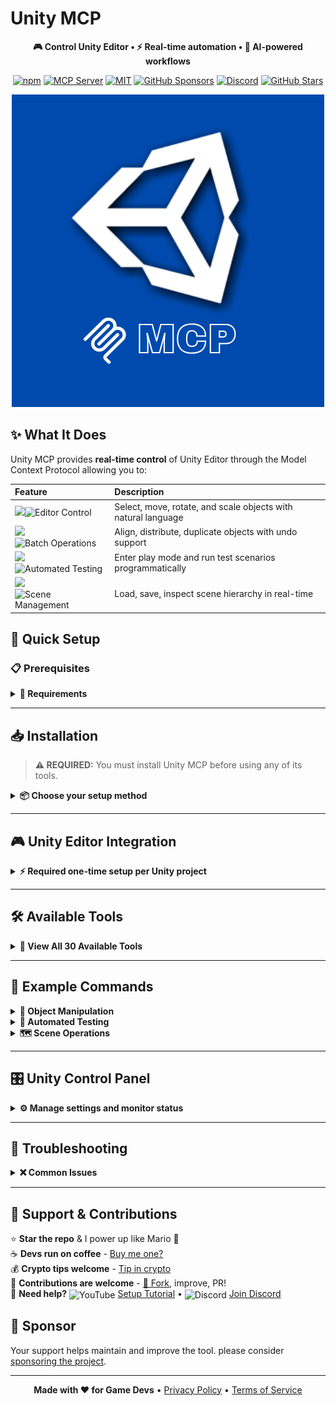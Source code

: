 [//]: # (Constants)
[license-link]: ../../blob/main/LICENSE
[stars-link]: ../../stargazers
[issues-link]: ../../issues
[discord-link]: https://discord.gg/5skXfKRytR
[website-link]: https://spark-games.co.uk
[coffee-link]: https://buymeacoffee.com/spark88
[release-link]: ../../releases
[fork-link]: ../../fork
[privacy-link]: ./PRIVACY.md
[vid-link]: https://www.youtube.com/shorts/CCbY_ETwFss

# Unity MCP

<div align="center">

**🎮 Control Unity Editor • ⚡ Real-time automation • 🚀 AI-powered workflows**


[![npm](https://img.shields.io/npm/v/@spark-apps/unity-mcp?style=flat-square&logo=npm&logoColor=white&color=crimson)](https://www.npmjs.com/package/@spark-apps/unity-mcp)
[![MCP Server](https://badge.mcpx.dev?type=server&color=blue&labelColor=gray)](https://www.npmjs.com/settings/spark-apps/packages)
[![MIT](https://img.shields.io/badge/License-MIT-blueviolet?style=flat-square)][license-link]
[![GitHub Sponsors](https://img.shields.io/github/sponsors/muammar-yacoob?label=Sponsor&logo=github-sponsors&logoColor=white&color=hotpink)](https://github.com/sponsors/muammar-yacoob)
[![Discord](https://img.shields.io/badge/Discord-Join-blue?logo=discord&logoColor=white)][discord-link]
[![GitHub Stars](https://img.shields.io/github/stars/muammar-yacoob/unity-mcp?style=social)][stars-link]

<img src="res/MCP.png" alt="Unity MCP">

</div>

## ✨ What It Does

Unity MCP provides **real-time control** of Unity Editor through the Model Context Protocol allowing you to:

| <div align="left">Feature</div> | <div align="left">Description</div> |
|:---------|:-------------|
| ![](https://img.shields.io/badge/🎯%20-1a365d?style=for-the-badge)![Editor Control](https://img.shields.io/badge/Editor%20Control%20-007bff?style=for-the-badge) | Select, move, rotate, and scale objects with natural language |
| ![](https://img.shields.io/badge/📐%20-1a5e3a?style=for-the-badge)![Batch Operations](https://img.shields.io/badge/Batch%20Operations%20-28a745?style=for-the-badge) | Align, distribute, duplicate objects with undo support |
| ![](https://img.shields.io/badge/🧪%20-cc6600?style=for-the-badge)![Automated Testing](https://img.shields.io/badge/Automated%20Testing%20-ff9500?style=for-the-badge) | Enter play mode and run test scenarios programmatically |
| ![](https://img.shields.io/badge/🗺️%20-c41e3a?style=for-the-badge)![Scene Management](https://img.shields.io/badge/Scene%20Management%20-ff073a?style=for-the-badge) | Load, save, inspect scene hierarchy in real-time |



## 🚀 Quick Setup

### 📋 Prerequisites

<details>
<summary><strong>🔑 Requirements</strong></summary>

- **Node.js** >= 18.0.0 - [Download](https://nodejs.org/)
- **Unity** 2022.3 LTS or later - [Download](https://unity.com/)
- **Claude Desktop** or any MCP client - [Download](https://claude.ai/download)

</details>

---

## 📥 Installation

> **⚠️ REQUIRED:** You must install Unity MCP before using any of its tools.

<details>
<summary><strong>📦 Choose your setup method</strong></summary>

### Method 1: Automatic Setup (Recommended) ⚡

**One command does everything:**
```bash
claude mcp add @spark-apps/unity-mcp
```
✅ Installs the package
✅ Configures your MCP client automatically
✅ Ready to use immediately after restart

---

### Method 2: Manual Setup 🛠️

**If you prefer to configure manually or use a different MCP client:**

**Step 1: Install the package globally**
```bash
npm i -g @spark-apps/unity-mcp
```

**Step 2: Add to your MCP client configuration**

Edit your MCP client config file:
- <span style="background: #1e90ff; color: white; padding: 2px 6px; border-radius: 3px; font-size: 11px; font-weight: bold;">Windows</span> `%APPDATA%\\Claude\\claude_desktop_config.json`
- <span style="background: #c0c0c0; color: black; padding: 2px 6px; border-radius: 3px; font-size: 11px; font-weight: bold;">macOS</span> `~/Library/Application Support/Claude/claude_desktop_config.json`
- <span style="background: #ffd700; color: black; padding: 2px 6px; border-radius: 3px; font-size: 11px; font-weight: bold;">Linux</span> `~/.config/Claude/claude_desktop_config.json`

Add this configuration:
```json
{
  "mcpServers": {
    "unity-mcp": {"command": "npx", "args": ["-y", "@spark-apps/unity-mcp"]}
  }
}
```

**Step 3: Restart your MCP client**

</details>

---

## 🎮 Unity Editor Integration

<details>
<summary><strong>⚡ Required one-time setup per Unity project</strong></summary>

**Why is this needed?**
Unity MCP installs C# editor scripts into your Unity project that create an HTTP server on port 8080. The MCP tools communicate with Unity through this server.

**Setup Steps:**
1. Open your MCP client (e.g., Claude Desktop or Claude Code)
2. Tell Claude:
   ```
   Setup Unity MCP in my project at /path/to/unity/project
   ```
3. This installs 8 C# scripts to `Assets/Editor/UnityMCP/`:
   - `MCPConfig.cs` - ScriptableObject configuration with persistent settings
   - `MCPEditorServer.cs` - HTTP server with auto-start and remote connections
   - `MCPEditorWindow.cs` - Control Panel UI with status monitoring 🟢🟠🔴
   - `EditorCommandHandler.cs` - Command processor with undo support
   - `PlayModeHandler.cs` - Play mode automation and test runner
   - `SceneHandler.cs` - Scene operations and hierarchy management
   - `AssetHandler.cs` - Console logs, prefabs, and asset database
   - `AdvancedToolsHandler.cs` - Package manager, menu execution, script CRUD
4. Restart Unity Editor
5. Open Control Panel: **Tools → Unity MCP → Control Panel**
6. Verify status: 🟢 **Connected** (Server running on port 8080)

**Done!** The MCP tools can now control Unity Editor via HTTP. Use the Control Panel to manage settings and monitor connection status.

</details>

---

## 🛠️ Available Tools

<details>
<summary><strong>🔧 View All 30 Available Tools</strong></summary>

### **🎯 Editor Control (7 tools)**
| <div align="left">Tool</div> | <div align="left">Description</div> |
|:------|:-------------|
| ![](https://img.shields.io/badge/⚙️%20-1a365d?style=for-the-badge)![Setup Unity MCP](https://img.shields.io/badge/Setup%20Unity%20MCP%20-007bff?style=for-the-badge) | Install editor integration into Unity project |
| ![](https://img.shields.io/badge/🎯%20-1a365d?style=for-the-badge)![Select Objects](https://img.shields.io/badge/Select%20Objects%20-007bff?style=for-the-badge) | Select by name, tag, or pattern with framing |
| ![](https://img.shields.io/badge/🔄%20-1a5e3a?style=for-the-badge)![Transform Objects](https://img.shields.io/badge/Transform%20Objects%20-28a745?style=for-the-badge) | Move, rotate, scale objects |
| ![](https://img.shields.io/badge/📐%20-1a5e3a?style=for-the-badge)![Align Objects](https://img.shields.io/badge/Align%20Objects%20-28a745?style=for-the-badge) | Align left/right/top/bottom/center |
| ![](https://img.shields.io/badge/📏%20-1a5e3a?style=for-the-badge)![Distribute Objects](https://img.shields.io/badge/Distribute%20Objects%20-28a745?style=for-the-badge) | Distribute evenly along axis |
| ![](https://img.shields.io/badge/📦%20-1a5e3a?style=for-the-badge)![Duplicate Objects](https://img.shields.io/badge/Duplicate%20Objects%20-28a745?style=for-the-badge) | Clone objects with undo support |
| ![](https://img.shields.io/badge/🔍%20-1a365d?style=for-the-badge)![Find Objects](https://img.shields.io/badge/Find%20Objects%20-007bff?style=for-the-badge) | Find by component type or pattern |

### **🗺️ Scene Management (6 tools)**
| <div align="left">Tool</div> | <div align="left">Description</div> |
|:------|:-------------|
| ![](https://img.shields.io/badge/🎬%20-1a365d?style=for-the-badge)![List Scenes](https://img.shields.io/badge/List%20Scenes%20-007bff?style=for-the-badge) | List all scenes in build settings |
| ![](https://img.shields.io/badge/📂%20-cc6600?style=for-the-badge)![Load Scene](https://img.shields.io/badge/Load%20Scene%20-ff9500?style=for-the-badge) | Load scene by name or index |
| ![](https://img.shields.io/badge/💾%20-cc6600?style=for-the-badge)![Save Scene](https://img.shields.io/badge/Save%20Scene%20-ff9500?style=for-the-badge) | Save current or all scenes |
| ![](https://img.shields.io/badge/🌳%20-1a365d?style=for-the-badge)![Get Hierarchy](https://img.shields.io/badge/Get%20Hierarchy%20-007bff?style=for-the-badge) | Get complete scene hierarchy |
| ![](https://img.shields.io/badge/🔎%20-1a365d?style=for-the-badge)![Find In Scene](https://img.shields.io/badge/Find%20In%20Scene%20-007bff?style=for-the-badge) | Find objects in current scene |
| ![](https://img.shields.io/badge/🧹%20-c41e3a?style=for-the-badge)![Cleanup Scene](https://img.shields.io/badge/Cleanup%20Scene%20-ff073a?style=for-the-badge) | Remove missing scripts and empty objects |

### **🧪 Testing & Play Mode (5 tools)**
| <div align="left">Tool</div> | <div align="left">Description</div> |
|:------|:-------------|
| ![](https://img.shields.io/badge/▶️%20-cc6600?style=for-the-badge)![Enter Play Mode](https://img.shields.io/badge/Enter%20Play%20Mode%20-ff9500?style=for-the-badge) | Start play mode programmatically |
| ![](https://img.shields.io/badge/⏸️%20-cc6600?style=for-the-badge)![Exit Play Mode](https://img.shields.io/badge/Exit%20Play%20Mode%20-ff9500?style=for-the-badge) | Exit play mode programmatically |
| ![](https://img.shields.io/badge/🤖%20-cc6600?style=for-the-badge)![Run Test](https://img.shields.io/badge/Run%20Test%20-ff9500?style=for-the-badge) | Execute automated test scenarios |
| ![](https://img.shields.io/badge/📊%20-1a365d?style=for-the-badge)![Play Mode Status](https://img.shields.io/badge/Play%20Mode%20Status%20-007bff?style=for-the-badge) | Get play mode status and logs |
| ![](https://img.shields.io/badge/⏱️%20-cc6600?style=for-the-badge)![Set Time Scale](https://img.shields.io/badge/Set%20Time%20Scale%20-ff9500?style=for-the-badge) | Slow motion or fast forward |

### **📦 Assets & Console (5 tools)**
| <div align="left">Tool</div> | <div align="left">Description</div> |
|:------|:-------------|
| ![](https://img.shields.io/badge/📋%20-1a365d?style=for-the-badge)![Get Console Logs](https://img.shields.io/badge/Get%20Console%20Logs%20-007bff?style=for-the-badge) | Retrieve Unity console logs for debugging |
| ![](https://img.shields.io/badge/🧹%20-1a365d?style=for-the-badge)![Clear Console](https://img.shields.io/badge/Clear%20Console%20-007bff?style=for-the-badge) | Clear all console logs |
| ![](https://img.shields.io/badge/🎁%20-cc6600?style=for-the-badge)![Create Prefab](https://img.shields.io/badge/Create%20Prefab%20-ff9500?style=for-the-badge) | Create prefab from selected GameObject |
| ![](https://img.shields.io/badge/📂%20-1a365d?style=for-the-badge)![Get Assets](https://img.shields.io/badge/Get%20Assets%20-007bff?style=for-the-badge) | List project assets with filtering |
| ![](https://img.shields.io/badge/🔄%20-cc6600?style=for-the-badge)![Refresh Assets](https://img.shields.io/badge/Refresh%20Assets%20-ff9500?style=for-the-badge) | Refresh Unity asset database |

### **⚡ Advanced Tools (7 tools)**
| <div align="left">Tool</div> | <div align="left">Description</div> |
|:------|:-------------|
| ![](https://img.shields.io/badge/🎬%20-cc6600?style=for-the-badge)![Execute Menu Item](https://img.shields.io/badge/Execute%20Menu%20Item%20-ff9500?style=for-the-badge) | Execute any Unity Editor menu command |
| ![](https://img.shields.io/badge/📦%20-cc6600?style=for-the-badge)![Add Package](https://img.shields.io/badge/Add%20Package%20-ff9500?style=for-the-badge) | Install Unity packages via Package Manager |
| ![](https://img.shields.io/badge/🧪%20-cc6600?style=for-the-badge)![Run Unity Tests](https://img.shields.io/badge/Run%20Unity%20Tests%20-ff9500?style=for-the-badge) | Execute Test Runner tests (EditMode/PlayMode) |
| ![](https://img.shields.io/badge/📥%20-cc6600?style=for-the-badge)![Add Asset to Scene](https://img.shields.io/badge/Add%20Asset%20to%20Scene%20-ff9500?style=for-the-badge) | Add prefab or asset to current scene |
| ![](https://img.shields.io/badge/📝%20-cc6600?style=for-the-badge)![Script Operations](https://img.shields.io/badge/Script%20Operations%20-ff9500?style=for-the-badge) | Create, read, update, delete C# scripts |
| ![](https://img.shields.io/badge/✅%20-1a365d?style=for-the-badge)![Validate Script](https://img.shields.io/badge/Validate%20Script%20-007bff?style=for-the-badge) | Validate C# script syntax |
| ![](https://img.shields.io/badge/❌%20-c41e3a?style=for-the-badge)![Delete Objects](https://img.shields.io/badge/Delete%20Objects%20-ff073a?style=for-the-badge) | Delete objects with undo support |

</details>

---

## 💬 Example Commands

<details>
<summary><strong>🎯 Object Manipulation</strong></summary>

- *"Select all objects with tag 'Enemy' and align them horizontally"*
- *"Move the Player object to position (0, 5, 10)"*
- *"Distribute selected objects evenly along the x axis"*
- *"Find all objects with Camera component"*
- *"Duplicate selected object 5 times"*

</details>

<details>
<summary><strong>🧪 Automated Testing</strong></summary>

- *"Enter play mode and move Player to (10, 0, 0) for 5 seconds"*
- *"Set time scale to 0.5 for slow motion"*
- *"Run a test that destroys the Boss after 2 seconds"*
- *"Check play mode status and show test logs"*

</details>

<details>
<summary><strong>🗺️ Scene Operations</strong></summary>

- *"List all scenes in the project"*
- *"Load the MainMenu scene"*
- *"Show me the complete hierarchy of the current scene"*
- *"Find all objects with Rigidbody component"*
- *"Clean up scene by removing missing scripts"*

</details>

---

## 🎛️ Unity Control Panel

<details>
<summary><strong>⚙️ Manage settings and monitor status</strong></summary>

Once installed, access the Control Panel via **Tools → Unity MCP → Control Panel**.

**Features:**
- **🟢 Real-time Status Monitoring**
  - 🟢 **Connected** - Server running normally
  - 🟠 **Starting** - Server is initializing
  - 🔴 **Error** - Connection failed
  - ⚪ **Disconnected** - Server stopped

- **⚙️ Server Settings** (Collapsable)
  - Port configuration (default: 8080)
  - Auto-start on Unity load
  - Request timeout settings
  - Remote connections (⚠️ use with caution)

- **✨ Features** (Collapsable)
  - Console monitoring (max logs configurable)
  - Auto-refresh assets on changes
  - Verbose logging for debugging

- **⚡ Quick Actions** (Collapsable)
  - 📋 View Console Logs
  - 🔄 Refresh Assets
  - 💾 Save Scene
  - 🧹 Clear Console
  - 📁 Open Config
  - 📖 Documentation

- **🔧 Tools Overview** (Collapsable)
  - View all 30 available tools categorized by type
  - Quick reference without leaving Unity

- **⚡ Advanced Settings** (Collapsable)
  - Undo/Redo support
  - Auto-backup scenes
  - Reset to defaults

**Configuration is stored as a ScriptableObject:**
`Assets/Editor/UnityMCP/Resources/MCPConfig.asset`

All settings persist across Unity sessions!

</details>

---

## 🐛 Troubleshooting

<details>
<summary><strong>❌ Common Issues</strong></summary>

**MCP Server Not Showing:**
1. Verify Node.js is installed: `node --version`
2. Check config file path is correct
3. Ensure JSON syntax is valid
4. Restart MCP client completely

**Unity Editor Not Responding:**
1. Ensure Unity Editor is open
2. Check `Assets/Editor/UnityMCP/` scripts are installed
3. Verify Console for `[Unity MCP] Server started on port 8080`
4. Check no errors in Unity Console

**Port Already in Use:**
1. Default port is `8080`
2. Check what's using it: `lsof -i :8080` (Mac/Linux) or `netstat -ano | findstr :8080` (Windows)
3. Stop conflicting process or change port in Unity scripts

</details>

---

## 🌱 Support & Contributions

⭐ **Star the repo** & I power up like Mario 🍄  
☕ **Devs run on coffee** - [Buy me one?][coffee-link]  
💰 **Crypto tips welcome** - [Tip in crypto](https://tip.md/muammar-yacoob)  
🤝 **Contributions are welcome** - [🍴 Fork][fork-link], improve, PR!  
🎥 **Need help?** <img src="https://img.icons8.com/color/20/youtube-play.png" alt="YouTube" width="20" height="20" style="vertical-align: middle;"> [Setup Tutorial][vid-link] • <img src="https://img.icons8.com/color/20/discord--v2.png" alt="Discord" width="20" height="20" style="vertical-align: middle;"> [Join Discord][discord-link]

## 💖 Sponsor
Your support helps maintain and improve the tool. please consider [sponsoring the project][stars-link]. 


---

<div align="center">


**Made with ❤️ for Game Devs** • [Privacy Policy](PRIVACY.md) • [Terms of Service](TERMS.md)